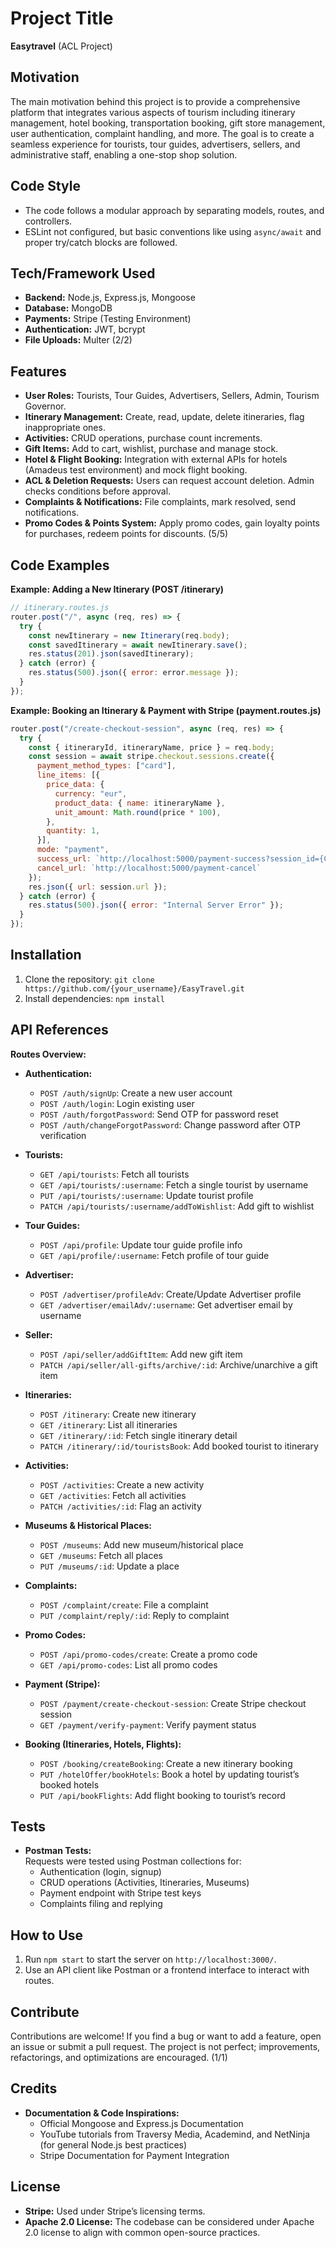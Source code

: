 # Project Title  
**Easytravel** (ACL Project)

## Motivation  
The main motivation behind this project is to provide a comprehensive platform that integrates various aspects of tourism including itinerary management, hotel booking, transportation booking, gift store management, user authentication, complaint handling, and more. The goal is to create a seamless experience for tourists, tour guides, advertisers, sellers, and administrative staff, enabling a one-stop shop solution.

## Code Style  
- The code follows a modular approach by separating models, routes, and controllers.  
- ESLint not configured, but basic conventions like using `async/await` and proper try/catch blocks are followed.


## Tech/Framework Used  
- **Backend:** Node.js, Express.js, Mongoose  
- **Database:** MongoDB  
- **Payments:** Stripe (Testing Environment)  
- **Authentication:** JWT, bcrypt  
- **File Uploads:** Multer (2/2)

## Features  
- **User Roles:** Tourists, Tour Guides, Advertisers, Sellers, Admin, Tourism Governor.  
- **Itinerary Management:** Create, read, update, delete itineraries, flag inappropriate ones.  
- **Activities:** CRUD operations, purchase count increments.  
- **Gift Items:** Add to cart, wishlist, purchase and manage stock.  
- **Hotel & Flight Booking:** Integration with external APIs for hotels (Amadeus test environment) and mock flight booking.  
- **ACL & Deletion Requests:** Users can request account deletion. Admin checks conditions before approval.  
- **Complaints & Notifications:** File complaints, mark resolved, send notifications.  
- **Promo Codes & Points System:** Apply promo codes, gain loyalty points for purchases, redeem points for discounts. (5/5)

## Code Examples

**Example: Adding a New Itinerary (POST /itinerary)**  

```javascript
// itinerary.routes.js
router.post("/", async (req, res) => {
  try {
    const newItinerary = new Itinerary(req.body);
    const savedItinerary = await newItinerary.save();
    res.status(201).json(savedItinerary);
  } catch (error) {
    res.status(500).json({ error: error.message });
  }
});
```

**Example: Booking an Itinerary & Payment with Stripe (payment.routes.js)**
```javascript
router.post("/create-checkout-session", async (req, res) => {
  try {
    const { itineraryId, itineraryName, price } = req.body;
    const session = await stripe.checkout.sessions.create({
      payment_method_types: ["card"],
      line_items: [{
        price_data: {
          currency: "eur",
          product_data: { name: itineraryName },
          unit_amount: Math.round(price * 100),
        },
        quantity: 1,
      }],
      mode: "payment",
      success_url: `http://localhost:5000/payment-success?session_id={CHECKOUT_SESSION_ID}&itemId=${itineraryId}`,
      cancel_url: `http://localhost:5000/payment-cancel`
    });
    res.json({ url: session.url });
  } catch (error) {
    res.status(500).json({ error: "Internal Server Error" });
  }
});
```  

## Installation  
1. Clone the repository: `git clone https://github.com/{your_username}/EasyTravel.git`  
2. Install dependencies: `npm install`

## API References  
**Routes Overview:**

- **Authentication:**  
  - `POST /auth/signUp`: Create a new user account  
  - `POST /auth/login`: Login existing user  
  - `POST /auth/forgotPassword`: Send OTP for password reset  
  - `POST /auth/changeForgotPassword`: Change password after OTP verification

- **Tourists:**  
  - `GET /api/tourists`: Fetch all tourists  
  - `GET /api/tourists/:username`: Fetch a single tourist by username  
  - `PUT /api/tourists/:username`: Update tourist profile  
  - `PATCH /api/tourists/:username/addToWishlist`: Add gift to wishlist

- **Tour Guides:**  
  - `POST /api/profile`: Update tour guide profile info  
  - `GET /api/profile/:username`: Fetch profile of tour guide

- **Advertiser:**  
  - `POST /advertiser/profileAdv`: Create/Update Advertiser profile  
  - `GET /advertiser/emailAdv/:username`: Get advertiser email by username

- **Seller:**  
  - `POST /api/seller/addGiftItem`: Add new gift item  
  - `PATCH /api/seller/all-gifts/archive/:id`: Archive/unarchive a gift item

- **Itineraries:**  
  - `POST /itinerary`: Create new itinerary  
  - `GET /itinerary`: List all itineraries  
  - `GET /itinerary/:id`: Fetch single itinerary detail  
  - `PATCH /itinerary/:id/touristsBook`: Add booked tourist to itinerary

- **Activities:**  
  - `POST /activities`: Create a new activity  
  - `GET /activities`: Fetch all activities  
  - `PATCH /activities/:id`: Flag an activity

- **Museums & Historical Places:**  
  - `POST /museums`: Add new museum/historical place  
  - `GET /museums`: Fetch all places
  - `PUT /museums/:id`: Update a place

- **Complaints:**  
  - `POST /complaint/create`: File a complaint  
  - `PUT /complaint/reply/:id`: Reply to complaint

- **Promo Codes:**  
  - `POST /api/promo-codes/create`: Create a promo code  
  - `GET /api/promo-codes`: List all promo codes

- **Payment (Stripe):**  
  - `POST /payment/create-checkout-session`: Create Stripe checkout session  
  - `GET /payment/verify-payment`: Verify payment status

- **Booking (Itineraries, Hotels, Flights):**  
  - `POST /booking/createBooking`: Create a new itinerary booking  
  - `PUT /hotelOffer/bookHotels`: Book a hotel by updating tourist’s booked hotels  
  - `PUT /api/bookFlights`: Add flight booking to tourist’s record


## Tests  
- **Postman Tests:**  
  Requests were tested using Postman collections for:
  - Authentication (login, signup)  
  - CRUD operations (Activities, Itineraries, Museums)  
  - Payment endpoint with Stripe test keys  
  - Complaints filing and replying

## How to Use  
1. Run `npm start` to start the server on `http://localhost:3000/`.  
2. Use an API client like Postman or a frontend interface to interact with routes.

## Contribute  
Contributions are welcome! If you find a bug or want to add a feature, open an issue or submit a pull request. The project is not perfect; improvements, refactorings, and optimizations are encouraged. (1/1)

## Credits  
- **Documentation & Code Inspirations:**  
  - Official Mongoose and Express.js Documentation  
  - YouTube tutorials from Traversy Media, Academind, and NetNinja (for general Node.js best practices)  
  - Stripe Documentation for Payment Integration 

## License  
- **Stripe:** Used under Stripe’s licensing terms.  
- **Apache 2.0 License:** The codebase can be considered under Apache 2.0 license to align with common open-source practices.  
